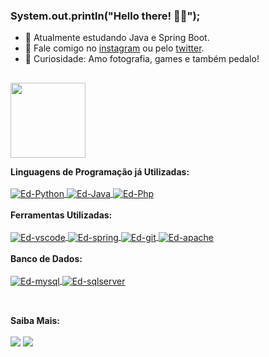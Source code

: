 ### System.out.println("Hello there! 🖖🏾");

- 🧠 Atualmente estudando Java e Spring Boot.
- 💬 Fale comigo no <a href="https://instagram.com/edclydson"/>instagram</a> ou pelo <a href="https://twitter.com/edclydsonsousa"/>twitter</a>.
- 👀 Curiosidade: Amo fotografia, games e também pedalo!
##

<div align="left">
  <a href="https://github.com/edclydson">
  <img height="120em" src="https://github-readme-stats.vercel.app/api/top-langs/?username=Edclydson&layout=compact&langs_count=8&theme=dark&locale=pt-br"/>
  </a>
</div>

<b>Linguagens de Programação já Utilizadas:</b>
<br>
<br>
<a href="https://www.python.org/" target="_blank"> 
  <img align="center" alt="Ed-Python" src="https://img.shields.io/badge/Python-3776AB?style=for-the-badge&logo=python&logoColor=white">
</a>
<a href="https://www.oracle.com/br/java/" target="_blank">
  <img align="center" alt="Ed-Java" src="https://img.shields.io/badge/Java-ED8B00?style=for-the-badge&logo=java&logoColor=white">
</a>
<a href="https://www.php.net/" target="_blank">
   <img align="center" alt="Ed-Php" src="https://img.shields.io/badge/PHP-777BB4?style=for-the-badge&logo=php&logoColor=white">
</a>
<br><br>
<b>Ferramentas Utilizadas:</b> <br><br>
<a href="https://code.visualstudio.com/" target="_blank">
  <img align="center" alt="Ed-vscode" src="https://img.shields.io/badge/Visual_Studio_Code-0078D4?style=for-the-badge&logo=visual%20studio%20code&logoColor=white">
</a>
<a href="https://eclipse.org/ide/" target="_blank">
  <img align="center" alt="Ed-spring" src="https://img.shields.io/badge/Eclipse-2C2255?style=for-the-badge&logo=spring&logoColor=white">
</a>
<a href="https://git-scm.com/" target="_blank">
  <img align="center" alt="Ed-git" src="https://img.shields.io/badge/Git-F05032?style=for-the-badge&logo=git&logoColor=white">
</a>
<a href="https://apache.org/" target="_blank">
  <img align="center" alt="Ed-apache" src="https://img.shields.io/badge/Apache-D22128?style=for-the-badge&logo=Apache&logoColor=white">
</a>
<br><br>
<b>Banco de Dados:</b> <br><br>
<a href="https://mysql.com/" target="_blank">
  <img align="center" alt="Ed-mysql" src="https://img.shields.io/badge/MySQL-005C84?style=for-the-badge&logo=mysql&logoColor=white">
</a>
<a href="https://www.microsoft.com/pt-br/sql-server/sql-server-downloads/" target="_blank">
  <img align="center" alt="Ed-sqlserver" src="https://img.shields.io/badge/Microsoft%20SQL%20Server-CC2927?style=for-the-badge&logo=microsoft%20sql%20server&logoColor=white">
</a>

##
 <div>
 <br> <b>Saiba Mais:</b> <br><br>
  <a href = "mailto:edclydson.sousa@gmail.com"><img src="https://img.shields.io/badge/-Gmail-%23333?style=for-the-badge&logo=gmail&logoColor=white" target="_blank"></a>
  <a href="https://www.linkedin.com/in/edclydson/" target="_blank"><img src="https://img.shields.io/badge/-LinkedIn-%230077B5?style=for-the-badge&logo=linkedin&logoColor=white" target="_blank"></a> 
  </div>
